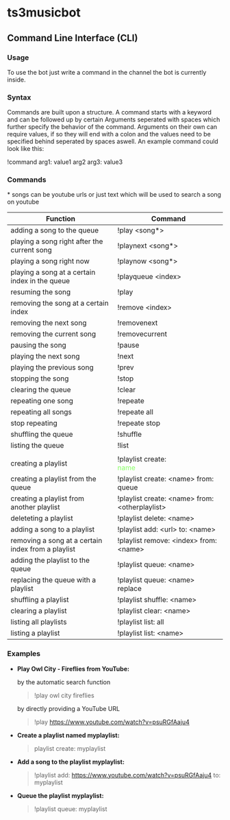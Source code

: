# ts3musicbot

## Command Line Interface (CLI)

### Usage
To use the bot just write a command in the channel the bot is currently inside.

### Syntax
Commands are built upon a structure.
A command starts with a keyword and can be followed up by certain Arguments seperated with spaces which further specify the behavior of the command.
Arguments on their own can require values, if so they will end with a colon and the values need to be specified behind seperated by spaces aswell.
An example command could look like this:

!command arg1: value1 arg2 arg3: value3

### Commands
\* songs can be youtube urls or just text which will be used to search a song on youtube	

| Function                                           | Command |
| ---                                                | --- | 
| adding a song to the queue                         | !play \<song*> |
| playing a song right after the current song        | !playnext \<song*> |
| playing a song right now                           | !playnow \<song*> |
| playing a song at a certain index in the queue     | !playqueue \<index> |
| resuming the song                                  | !play |
| removing the song at a certain index               | !remove \<index> |
| removing the next song                             | !removenext |
| removing the current song                          | !removecurrent |
| pausing the song                                   | !pause |
| playing the next song                              | !next |
| playing the previous song                          | !prev |
| stopping the song                                  | !stop |
| clearing the queue                                 | !clear |
| repeating one song                                 | !repeate |
| repeating all songs                                | !repeate all |
| stop repeating                                     | !repeate stop |
| shuffling the queue                                | !shuffle |
| listing the queue                                  | !list |
|                                                    |
| creating a playlist                                | !playlist create: <div style="color: #89ff67">name</div> |
| creating a playlist from the queue                 | !playlist create: \<name> from: queue |
| creating a playlist from another playlist          | !playlist create: \<name> from: \<otherplaylist> |
| deleteting a playlist                              | !playlist delete: \<name> |
| adding a song to a playlist                        | !playlist add: \<url> to: \<name> |
| removing a song at a certain index from a playlist | !playlist remove: \<index> from: \<name> |
| adding the playlist to the queue                   | !playlist queue: \<name> |
| replacing the queue with a playlist                | !playlist queue: \<name> replace |
| shuffling a playlist                               | !playlist shuffle: \<name> |
| clearing a playlist                                | !playlist clear: \<name> |
| listing all playlists                              | !playlist list: all |
| listing a playlist                                 | !playlist list: \<name> |

### Examples
- **Play Owl City - Fireflies from YouTube:**  
  
  by the automatic search function  
  > !play owl city fireflies  
  
  by directly providing a YouTube URL  
  > !play https://www.youtube.com/watch?v=psuRGfAaju4  

- **Create a playlist named myplaylist:**  

  > playlist create: myplaylist  

- **Add a song to the playlist myplaylist:**  

  > !playlist add: https://www.youtube.com/watch?v=psuRGfAaju4 to: myplaylist  

- **Queue the playlist myplaylist:**  

  > !playlist queue: myplaylist  
